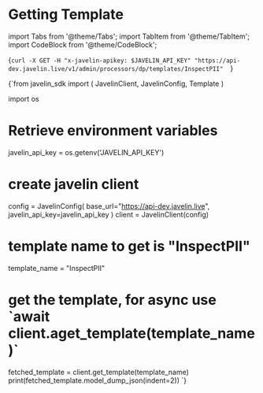# Getting Template
import Tabs from '@theme/Tabs';
import TabItem from '@theme/TabItem';
import CodeBlock from '@theme/CodeBlock';

<Tabs>
<TabItem value="shell" label="Using the API:">

<CodeBlock
  language="python">
  {`
curl -X GET -H "x-javelin-apikey: $JAVELIN_API_KEY" "https://api-dev.javelin.live/v1/admin/processors/dp/templates/InspectPII"  
`}
</CodeBlock>

</TabItem>

<TabItem value="py" label="In Python:">

<CodeBlock
  language="python"
  title="Javelin Get Template Example"
  showLineNumbers>
  {`from javelin_sdk import (
    JavelinClient,
    JavelinConfig,
    Template
)

import os

# Retrieve environment variables
javelin_api_key = os.getenv('JAVELIN_API_KEY')
   
# create javelin client
config = JavelinConfig(
    base_url="https://api-dev.javelin.live",
    javelin_api_key=javelin_api_key
)
client = JavelinClient(config)

# template name to get is "InspectPII"
template_name = "InspectPII"

# get the template, for async use \`await client.aget_template(template_name)\`
fetched_template = client.get_template(template_name)
print(fetched_template.model_dump_json(indent=2))
`}
</CodeBlock>

</TabItem>

</Tabs>
